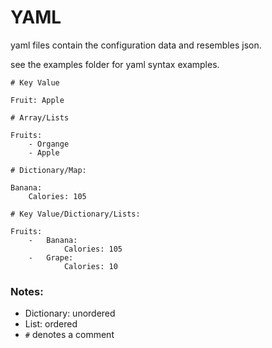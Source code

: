 # YAML

yaml files contain the configuration data and resembles json.

see the examples folder for yaml syntax examples.

```
# Key Value

Fruit: Apple
```

```
# Array/Lists

Fruits:
    - Organge
    - Apple
```

```
# Dictionary/Map:

Banana:
    Calories: 105
```

```
# Key Value/Dictionary/Lists:

Fruits:
    -   Banana:
            Calories: 105
    -   Grape:
            Calories: 10
```

### Notes:
* Dictionary: unordered 
* List: ordered
* `#` denotes a comment